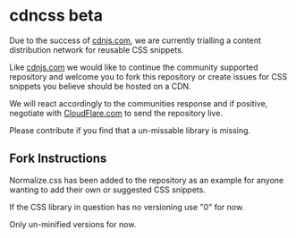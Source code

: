 # cdncss beta

Due to the success of [cdnjs.com](http://cdnjs.com), we are currently trialling a content distribution network for reusable CSS snippets.

Like [cdnjs.com](http://cdnjs.com) we would like to continue the community supported repository and welcome you to fork this repository or create issues for CSS snippets you believe should be hosted on a CDN.

We will react accordingly to the communities response and if positive, negotiate with [CloudFlare.com](http://cloudflare.com) to send the repository live.

Please contribute if you find that a un-missable library is missing.

## Fork Instructions
Normalize.css has been added to the repository as an example for anyone wanting to add their own or suggested CSS snippets.

If the CSS library in question has no versioning use "0" for now.

Only un-minified versions for now.
